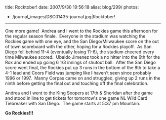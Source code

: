 title: Rocktober!
date: 2007/9/30 19:56:18
alias: blog/299/
photos:
- /journal_images/DSC01435-journal.jpg|Rocktober!
---
One more game!  Andrea and I went to the Rockies game this afternoon for the regular season finale.  Everyone in the stadium was watching the Rockies game with one eye, and the San Diego/Milwaukee score on the out of town scoreboard with the other, hoping for a Rockies playoff.  As San Diego fell behind 11-4 (eventually losing 11-6), the stadium cheered every time Milwaukee scored.  Ubaldo Jimenez took a no hitter into the 6th for the Rox and ended up going 6 1/3 innings of shutout ball.  After the San Diego score went final, the Rockies put up 3 runs in the bottom of the 8th to take a 4-1 lead and Coors Field was jumping like I haven't seen since probably 1996 or 1997.  Manny Corpas came on and struggled, giving up 2 runs in the ninth before getting the final out and touching off the final celebration.

Andrea and I went to the King Soopers at 17th & Sheridan after the game and stood in line to get tickets for tomorrow's one game NL Wild Card Tiebreaker with San Diego.  The game starts at 5:37 pm Mountain.  

**Go Rockies!!!**